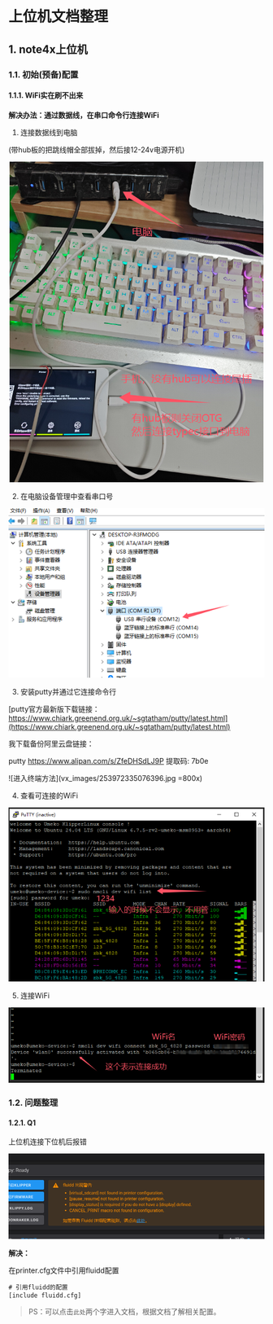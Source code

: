 # 上位机文档整理

## 1. note4x上位机

### 1.1. 初始(预备)配置

#### 1.1.1. WiFi实在刷不出来

**解决办法：通过数据线，在串口命令行连接WiFi**

1. 连接数据线到电脑

(带hub板的把跳线帽全部拔掉，然后接12-24v电源开机)

![通过数据线连接手机和电脑](vx_images/455274631009482.png)

2. 在电脑设备管理中查看串口号

![](vx_images/191739777015959.png)

3. 安装putty并通过它连接命令行

[putty官方最新版下载链接：https://www.chiark.greenend.org.uk/~sgtatham/putty/latest.html](https://www.chiark.greenend.org.uk/~sgtatham/putty/latest.html)

我下载备份阿里云盘链接：

putty
https://www.alipan.com/s/ZfeDHSdLJ9P
提取码: 7b0e


![进入终端方法](vx_images/253972335076396.jpg =800x)

4. 查看可连接的WiFi

![查看WiFi列表](vx_images/64143348226662.png)

5. 连接WiFi

![连接WiFi](vx_images/242343185681155.png)

### 1.2. 问题整理


#### 1.2.1. Q1

上位机连接下位机后报错

![](vx_images/119703381203337.png)

**解决：**

在printer.cfg文件中引用fluidd配置
```
# 引用fluidd的配置
[include fluidd.cfg]
```

> PS：可以点击`此处`两个字进入文档，根据文档了解相关配置。


